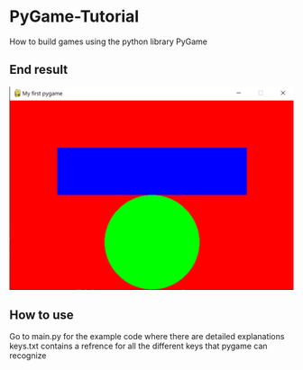 # PyGame-Tutorial
How to build games using the python library PyGame

## End result
![End result](https://github.com/St-Marks-Computer-Science-Club/PyGame-Tutorial/blob/main/Final%20Result.png)

## How to use
Go to main.py for the example code where there are detailed explanations 
keys.txt contains a refrence for all the different keys that pygame can recognize
